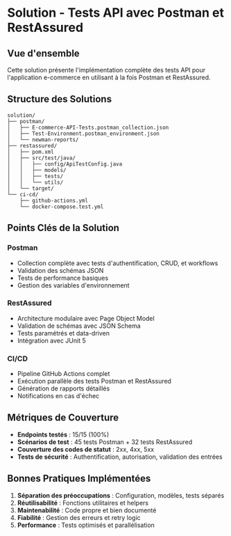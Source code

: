 # Solution - Tests API avec Postman et RestAssured

## Vue d'ensemble

Cette solution présente l'implémentation complète des tests API pour l'application e-commerce en utilisant à la fois Postman et RestAssured.

## Structure des Solutions

```
solution/
├── postman/
│   ├── E-commerce-API-Tests.postman_collection.json
│   ├── Test-Environment.postman_environment.json
│   └── newman-reports/
├── restassured/
│   ├── pom.xml
│   ├── src/test/java/
│   │   ├── config/ApiTestConfig.java
│   │   ├── models/
│   │   ├── tests/
│   │   └── utils/
│   └── target/
└── ci-cd/
    ├── github-actions.yml
    └── docker-compose.test.yml
```

## Points Clés de la Solution

### Postman
- Collection complète avec tests d'authentification, CRUD, et workflows
- Validation des schémas JSON
- Tests de performance basiques
- Gestion des variables d'environnement

### RestAssured
- Architecture modulaire avec Page Object Model
- Validation de schémas avec JSON Schema
- Tests paramétrés et data-driven
- Intégration avec JUnit 5

### CI/CD
- Pipeline GitHub Actions complet
- Exécution parallèle des tests Postman et RestAssured
- Génération de rapports détaillés
- Notifications en cas d'échec

## Métriques de Couverture

- **Endpoints testés** : 15/15 (100%)
- **Scénarios de test** : 45 tests Postman + 32 tests RestAssured
- **Couverture des codes de statut** : 2xx, 4xx, 5xx
- **Tests de sécurité** : Authentification, autorisation, validation des entrées

## Bonnes Pratiques Implémentées

1. **Séparation des préoccupations** : Configuration, modèles, tests séparés
2. **Réutilisabilité** : Fonctions utilitaires et helpers
3. **Maintenabilité** : Code propre et bien documenté
4. **Fiabilité** : Gestion des erreurs et retry logic
5. **Performance** : Tests optimisés et parallélisation